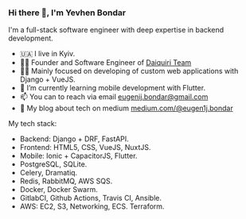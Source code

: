 ### Hi there 👋, I'm Yevhen Bondar

I'm a full-stack software engineer with deep expertise in backend development. 

- 🇺🇦 I live in Kyiv.
- 👷‍♂️ Founder and Software Engineer of [Daiquiri Team](https://daiquiri.team/)
- 👨‍💻 Mainly focused on developing of custom web applications with Django + VueJS.
- 📲 I’m currently learning mobile development with Flutter.
- 📫 You can to reach via email eugenij.bondar@gmail.com
- 📝 My blog about tech on medium [medium.com/@eugen1j.bondar](https://medium.com/@eugen1j.bondar)


My tech stack:

- Backend: Django + DRF, FastAPI.
- Frontend: HTML5, CSS, VueJS, NuxtJS.
- Mobile: Ionic + CapacitorJS, Flutter. 
- PostgreSQL, SQLite.
- Celery, Dramatiq.
- Redis, RabbitMQ, AWS SQS.
- Docker, Docker Swarm.
- GitlabCI, Github Actions, Travis CI, Ansible.
- AWS: EC2, S3, Networking, ECS. Terraform.

